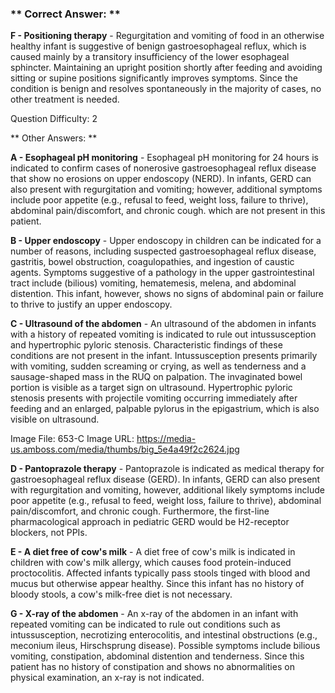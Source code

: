 ### ** Correct Answer: **

**F - Positioning therapy** - Regurgitation and vomiting of food in an otherwise healthy infant is suggestive of benign gastroesophageal reflux, which is caused mainly by a transitory insufficiency of the lower esophageal sphincter. Maintaining an upright position shortly after feeding and avoiding sitting or supine positions significantly improves symptoms. Since the condition is benign and resolves spontaneously in the majority of cases, no other treatment is needed.

Question Difficulty: 2

** Other Answers: **

**A - Esophageal pH monitoring** - Esophageal pH monitoring for 24 hours is indicated to confirm cases of nonerosive gastroesophageal reflux disease that show no erosions on upper endoscopy (NERD). In infants, GERD can also present with regurgitation and vomiting; however, additional symptoms include poor appetite (e.g., refusal to feed, weight loss, failure to thrive), abdominal pain/discomfort, and chronic cough. which are not present in this patient.

**B - Upper endoscopy** - Upper endoscopy in children can be indicated for a number of reasons, including suspected gastroesophageal reflux disease, gastritis, bowel obstruction, coagulopathies, and ingestion of caustic agents. Symptoms suggestive of a pathology in the upper gastrointestinal tract include (bilious) vomiting, hematemesis, melena, and abdominal distention. This infant, however, shows no signs of abdominal pain or failure to thrive to justify an upper endoscopy.

**C - Ultrasound of the abdomen** - An ultrasound of the abdomen in infants with a history of repeated vomiting is indicated to rule out intussusception and hypertrophic pyloric stenosis. Characteristic findings of these conditions are not present in the infant. Intussusception presents primarily with vomiting, sudden screaming or crying, as well as tenderness and a sausage-shaped mass in the RUQ on palpation. The invaginated bowel portion is visible as a target sign on ultrasound. Hypertrophic pyloric stenosis presents with projectile vomiting occurring immediately after feeding and an enlarged, palpable pylorus in the epigastrium, which is also visible on ultrasound.

Image File: 653-C
Image URL: https://media-us.amboss.com/media/thumbs/big_5e4a49f2c2624.jpg

**D - Pantoprazole therapy** - Pantoprazole is indicated as medical therapy for gastroesophageal reflux disease (GERD). In infants, GERD can also present with regurgitation and vomiting, however, additional likely symptoms include poor appetite (e.g., refusal to feed, weight loss, failure to thrive), abdominal pain/discomfort, and chronic cough. Furthermore, the first-line pharmacological approach in pediatric GERD would be H2-receptor blockers, not PPIs.

**E - A diet free of cow's milk** - A diet free of cow's milk is indicated in children with cow's milk allergy, which causes food protein-induced proctocolitis. Affected infants typically pass stools tinged with blood and mucus but otherwise appear healthy. Since this infant has no history of bloody stools, a cow's milk-free diet is not necessary.

**G - X-ray of the abdomen** - An x-ray of the abdomen in an infant with repeated vomiting can be indicated to rule out conditions such as intussusception, necrotizing enterocolitis, and intestinal obstructions (e.g., meconium ileus, Hirschsprung disease). Possible symptoms include bilious vomiting, constipation, abdominal distention and tenderness. Since this patient has no history of constipation and shows no abnormalities on physical examination, an x-ray is not indicated.

